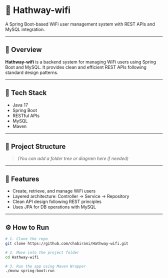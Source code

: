 # 📡 Hathway-wifi  
A Spring Boot-based WiFi user management system with REST APIs and MySQL integration.

---

## 🚀 Overview  
**Hathway-wifi** is a backend system for managing WiFi users using Spring Boot and MySQL. It provides clean and efficient REST APIs following standard design patterns.

---

## 🔧 Tech Stack  
- Java 17  
- Spring Boot  
- RESTful APIs  
- MySQL  
- Maven

---

## 📁 Project Structure  
> *(You can add a folder tree or diagram here if needed)*

---

## 📌 Features  
- Create, retrieve, and manage WiFi users  
- Layered architecture: Controller → Service → Repository  
- Clean API design following REST principles  
- Uses JPA for DB operations with MySQL

---

## ⚙️ How to Run

```bash
# 1. Clone the repo
git clone https://github.com/chabirani/Hathway-wifi.git

# 2. Move into the project folder
cd Hathway-wifi

# 3. Run the app using Maven Wrapper
./mvnw spring-boot:run
